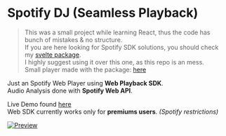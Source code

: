 # Spotify DJ (Seamless Playback)
> This was a small project while learning React, thus the code has bunch of mistakes & no structure.  
If you are here looking for Spotify SDK solutions, you should check my [svelte package](https://www.npmjs.com/package/svelte-spotify-web-playback).  
I highly suggest using it over this one, as this repo is an mess.  
Small player made with the package: [here](https://github.com/matias-kovero/Spotify-Gameboy)

Just an Spotify Web Player using **Web Playback SDK**.  
Audio Analysis done with **Spotify Web API**.


Live Demo found [here](https://spotify-dj.vercel.app)  
Web SDK currently works only for **premiums users**. _(Spotify restrictions)_

[![Preview](preview.png)](https://spotify-dj.vercel.app)
